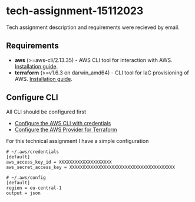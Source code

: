 # tech-assignment-15112023
Tech assignment description and requirements were recieved by email.

## Requirements
- **aws** (>=aws-cli/2.13.35) - AWS CLI tool for interaction with AWS. [Installation guide](https://docs.aws.amazon.com/cli/latest/userguide/getting-started-install.html).
- **terraform** (>=v1.6.3 on darwin_amd64) - CLI tool for IaC provisioning of AWS. [Installation guide](https://developer.hashicorp.com/terraform/tutorials/aws-get-started/install-cli).

## Configure CLI
All CLI should be configured first
- [Configure the AWS CLI with credentials](https://docs.aws.amazon.com/cli/v1/userguide/cli-chap-configure.html)
- [Configure the AWS Provider for Terraform](https://registry.terraform.io/providers/hashicorp/aws/latest/docs#authentication-and-configuration)

For this technical assignment I have a simple configuration
```
# ~/.aws/credentials
[default]
aws_access_key_id = XXXXXXXXXXXXXXXXXXXX
aws_secret_access_key = XXXXXXXXXXXXXXXXXXXXXXXXXXXXXXXXXXXXXXXX

# ~/.aws/config 
[default]
region = eu-central-1
output = json
```